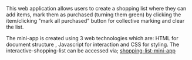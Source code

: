 This web application allows users to create a shopping list where they can add items, mark them as purchased (turning them green) by clicking the item/clicking "mark all purchased" button for collective marking and clear the list. 

The mini-app is created using 3 web technologies which are: HTML for document structure , Javascript for interaction and CSS for styling.
 The interactive-shopping-list can be accessed via; [shopping-list-mini-app](https://itsybitsy254.github.io/Interactive-shopping-list/)